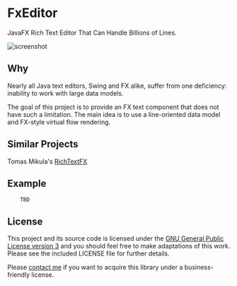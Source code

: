 # FxEditor

JavaFX Rich Text Editor That Can Handle Billions of Lines.

![screenshot](https://github.com/andy-goryachev/FxEditor/blob/master/screenshots/2016-1126-172643-252.png)


## Why ##

Nearly all Java text editors, Swing and FX alike, suffer from one deficiency: inability to work with large 
data models.

The goal of this project is to provide an FX text component that does not have such a limitation.  The main idea
is to use a line-oriented data model and FX-style virtual flow rendering.


## Similar Projects

Tomas Mikula's [RichTextFX](https://github.com/TomasMikula/RichTextFX) 


## Example

		TBD


## License

This project and its source code is licensed under the [GNU General Public License version 3](https://www.gnu.org/licenses/gpl-3.0.en.html) and you should feel free to make adaptations of this work. Please see the included LICENSE file for further details.

Please [contact me](http://goryachev.com/contact.html) if you want to acquire this library under a business-friendly license.

